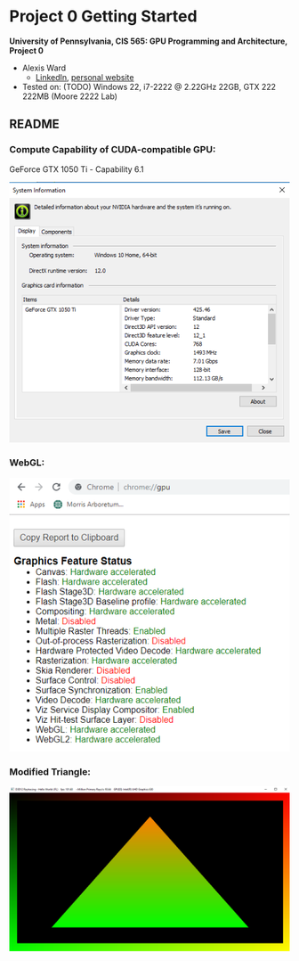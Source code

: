 Project 0 Getting Started
====================

**University of Pennsylvania, CIS 565: GPU Programming and Architecture, Project 0**

* Alexis Ward
  * [LinkedIn](https://www.linkedin.com/in/alexis-ward47/), [personal website](https://www.alexis-ward.tech/)
* Tested on: (TODO) Windows 22, i7-2222 @ 2.22GHz 22GB, GTX 222 222MB (Moore 2222 Lab)

## README

### Compute Capability of CUDA-compatible GPU:
GeForce GTX 1050 Ti - Capability 6.1

![](images/version.png)

### WebGL:
![](images/webgl.png)

### Modified Triangle:
![](images/dxr-mod.png)
